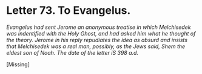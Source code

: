 <h1>Letter 73. To Evangelus.</h1>

<p><i>Evangelus had sent Jerome an anonymous treatise in which Melchisedek was indentified with the Holy Ghost, and had asked him what he thought of the theory. Jerome in his reply repudiates the idea as absurd and insists that Melchisedek was a real man, possibly, as the Jews said, Shem the eldest son of Noah. The date of the letter iS 398 a.d.</i></p>

[Missing]